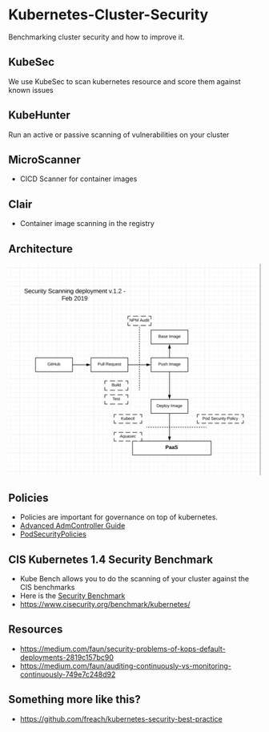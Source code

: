 Kubernetes-Cluster-Security
==================
Benchmarking cluster security and how to improve it.

KubeSec
-----------
We use KubeSec to scan kubernetes resource and score them against known
issues


KubeHunter
----------
Run an active or passive scanning of vulnerabilities on your cluster



MicroScanner
---------------
* CICD Scanner for container images

Clair
-------
* Container image scanning in the registry


Architecture
-------------
![arch](arch.png)

Policies
----------
* Policies are important for governance on top of kubernetes.
* [Advanced AdmController Guide](https://engineering.opsgenie.com/advanced-kubernetes-objects-53f5e9bc0c28)
* [PodSecurityPolicies](https://github.com/freach/kubernetes-security-best-practice/tree/master/PSP)


CIS Kubernetes 1.4 Security Benchmark
-----------------------------------
* Kube Bench allows you to do the scanning of your cluster against the CIS benchmarks
* Here is the [Security Benchmark](./benchmark.pdf)
* https://www.cisecurity.org/benchmark/kubernetes/

Resources
-----------
* https://medium.com/faun/security-problems-of-kops-default-deployments-2819c157bc90
* https://medium.com/faun/auditing-continuously-vs-monitoring-continuously-749e7c248d92

Something more like this?
---------------------------
* https://github.com/freach/kubernetes-security-best-practice
